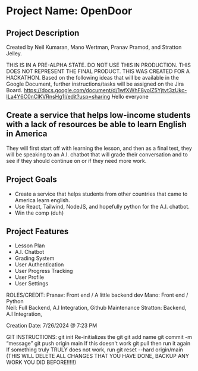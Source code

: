 # Project Name: OpenDoor
## Project Description
Created by Neil Kumaran, Mano Wertman, Pranav Pramod, and Stratton Jelley.

THIS IS IN A PRE-ALPHA STATE. DO NOT USE THIS IN PRODUCTION. THIS DOES NOT REPRESENT THE FINAL PRODUCT. THIS WAS CREATED FOR A HACKATHON.
Based on the following ideas that will be available in the Google Document, further instructions/tasks will be assigned on the Jira Board.
https://docs.google.com/document/d/1wfXWhF8yolZ5Yjtvt3zUkc-ILa4Y6C0nClKVRnsHg1I/edit?usp=sharing
*H*ello everyone
## Create a service that helps low-income students with a lack of resources be able to learn English in America
They will first start off with learning the lesson, and then as a final test, they will be speaking to an A.I. chatbot 
that will grade their conversation and to see if they should continue on or if they need more work.

## Project Goals
- Create a service that helps students from other countries that came to America learn english.
- Use React, Tailwind, NodeJS, and hopefully python for the A.I. chatbot.
- Win the comp (duh)

## Project Features
- Lesson Plan
- A.I. Chatbot
- Grading System
- User Authentication
- User Progress Tracking
- User Profile
- User Settings

ROLES/CREDIT:
Pranav: Front end / A little backend dev
Mano: Front end / Python			
Neil: Full Backend, A.I Integration, Github Maintenance
Stratton: Backend, A.I Integration, 

Creation Date:  7/26/2024 @ 7:23 PM

GIT INSTRUCTIONS:
git init
Re-initializes the git
git add name
git commit -m “message”
git push origin main
If this doesn't work git pull then run it again
If something truly TRULY does not work, run git reset --hard origin/main (THIS WILL DELETE ALL CHANGES THAT YOU HAVE DONE, BACKUP ANY WORK YOU DID BEFORE!!!!!) 

